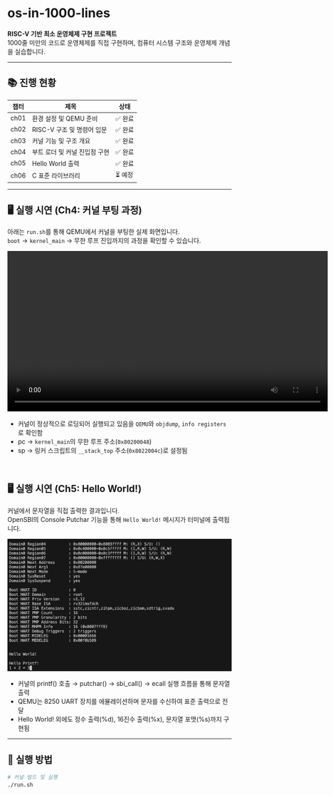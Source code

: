 # os-in-1000-lines

**RISC-V 기반 최소 운영체제 구현 프로젝트**  
1000줄 미만의 코드로 운영체제를 직접 구현하며, 컴퓨터 시스템 구조와 운영체제 개념을 실습합니다.

---

## 📚 진행 현황

| 챕터 | 제목                          | 상태    |
| ---- | ----------------------------- | ------- |
| ch01 | 환경 설정 및 QEMU 준비        | ✅ 완료 |
| ch02 | RISC-V 구조 및 명령어 입문    | ✅ 완료 |
| ch03 | 커널 기능 및 구조 개요        | ✅ 완료 |
| ch04 | 부트 로더 및 커널 진입점 구현 | ✅ 완료 |
| ch05 | Hello World 출력              | ✅ 완료 |
| ch06 | C 표준 라이브러리             | ⏳ 예정 |

---

## 🖥️ 실행 시연 (Ch4: 커널 부팅 과정)

아래는 `run.sh`를 통해 QEMU에서 커널을 부팅한 실제 화면입니다.  
`boot` → `kernel_main` → 무한 루프 진입까지의 과정을 확인할 수 있습니다.

<video src="docs/4.커널 부팅 과정/video/video1.mov" controls width="720"></video>

- 커널이 정상적으로 로딩되어 실행되고 있음을 `QEMU`와 `objdump`, `info registers`로 확인함
- pc → `kernel_main`의 무한 루프 주소(`0x80200048`)
- sp → 링커 스크립트의 `__stack_top` 주소(`0x8022004c`)로 설정됨

<br>

## 🖥️ 실행 시연 (Ch5: Hello World!)

커널에서 문자열을 직접 출력한 결과입니다.<br>
OpenSBI의 Console Putchar 기능을 통해 `Hello World!` 메시지가 터미널에 출력됩니다.

![image.png](./docs/5.Hello%20World!/img/image2.png)

- 커널의 printf() 호출 → putchar() → sbi_call() → ecall 실행 흐름을 통해 문자열 출력
- QEMU는 8250 UART 장치를 에뮬레이션하며 문자를 수신하여 표준 출력으로 전달
- Hello World! 외에도 정수 출력(%d), 16진수 출력(%x), 문자열 포맷(%s)까지 구현됨

---

## 🔧 실행 방법

```bash
# 커널 빌드 및 실행
./run.sh
```
